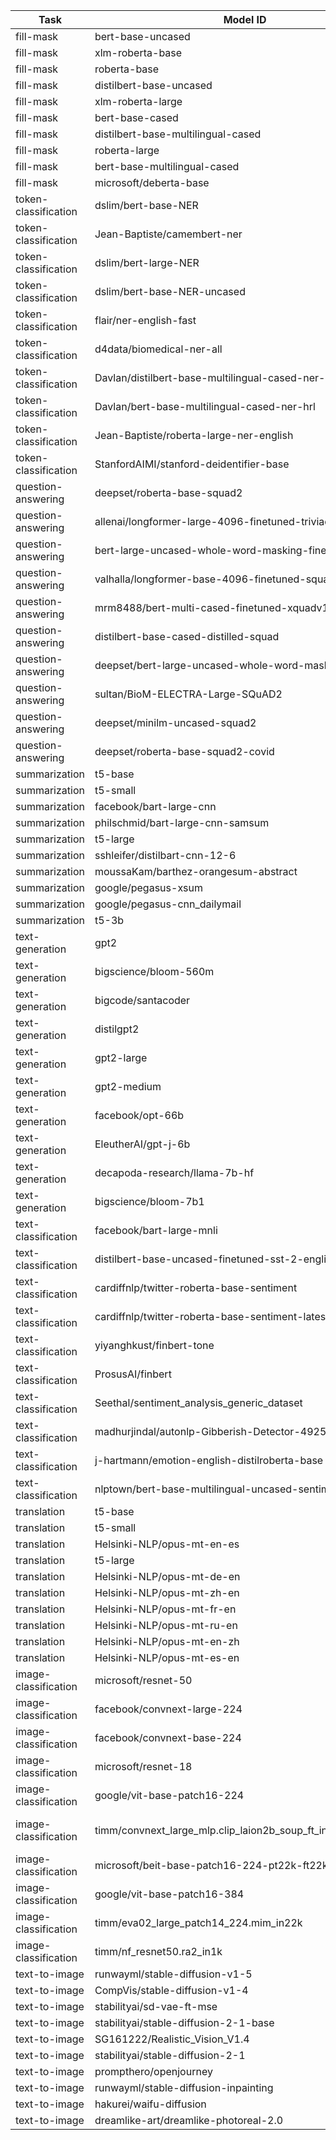 | Task | Model ID | Status |
| --- | --- | --- |
| fill-mask | bert-base-uncased | [![bert-base-uncased workflow](https://github.com/Azure/azureml-examples/actions/workflows/import-bert-base-uncased.yaml/badge.svg?branch=hrishikesh/model-import-workflows)](https://github.com/Azure/azureml-examples/actions/workflows/import-bert-base-uncased.yaml?branch=hrishikesh/model-import-workflows) |
| fill-mask | xlm-roberta-base | [![xlm-roberta-base workflow](https://github.com/Azure/azureml-examples/actions/workflows/import-xlm-roberta-base.yaml/badge.svg?branch=hrishikesh/model-import-workflows)](https://github.com/Azure/azureml-examples/actions/workflows/import-xlm-roberta-base.yaml?branch=hrishikesh/model-import-workflows) |
| fill-mask | roberta-base | [![roberta-base workflow](https://github.com/Azure/azureml-examples/actions/workflows/import-roberta-base.yaml/badge.svg?branch=hrishikesh/model-import-workflows)](https://github.com/Azure/azureml-examples/actions/workflows/import-roberta-base.yaml?branch=hrishikesh/model-import-workflows) |
| fill-mask | distilbert-base-uncased | [![distilbert-base-uncased workflow](https://github.com/Azure/azureml-examples/actions/workflows/import-distilbert-base-uncased.yaml/badge.svg?branch=hrishikesh/model-import-workflows)](https://github.com/Azure/azureml-examples/actions/workflows/import-distilbert-base-uncased.yaml?branch=hrishikesh/model-import-workflows) |
| fill-mask | xlm-roberta-large | [![xlm-roberta-large workflow](https://github.com/Azure/azureml-examples/actions/workflows/import-xlm-roberta-large.yaml/badge.svg?branch=hrishikesh/model-import-workflows)](https://github.com/Azure/azureml-examples/actions/workflows/import-xlm-roberta-large.yaml?branch=hrishikesh/model-import-workflows) |
| fill-mask | bert-base-cased | [![bert-base-cased workflow](https://github.com/Azure/azureml-examples/actions/workflows/import-bert-base-cased.yaml/badge.svg?branch=hrishikesh/model-import-workflows)](https://github.com/Azure/azureml-examples/actions/workflows/import-bert-base-cased.yaml?branch=hrishikesh/model-import-workflows) |
| fill-mask | distilbert-base-multilingual-cased | [![distilbert-base-multilingual-cased workflow](https://github.com/Azure/azureml-examples/actions/workflows/import-distilbert-base-multilingual-cased.yaml/badge.svg?branch=hrishikesh/model-import-workflows)](https://github.com/Azure/azureml-examples/actions/workflows/import-distilbert-base-multilingual-cased.yaml?branch=hrishikesh/model-import-workflows) |
| fill-mask | roberta-large | [![roberta-large workflow](https://github.com/Azure/azureml-examples/actions/workflows/import-roberta-large.yaml/badge.svg?branch=hrishikesh/model-import-workflows)](https://github.com/Azure/azureml-examples/actions/workflows/import-roberta-large.yaml?branch=hrishikesh/model-import-workflows) |
| fill-mask | bert-base-multilingual-cased | [![bert-base-multilingual-cased workflow](https://github.com/Azure/azureml-examples/actions/workflows/import-bert-base-multilingual-cased.yaml/badge.svg?branch=hrishikesh/model-import-workflows)](https://github.com/Azure/azureml-examples/actions/workflows/import-bert-base-multilingual-cased.yaml?branch=hrishikesh/model-import-workflows) |
| fill-mask | microsoft/deberta-base | [![microsoft-deberta-base workflow](https://github.com/Azure/azureml-examples/actions/workflows/import-microsoft-deberta-base.yaml/badge.svg?branch=hrishikesh/model-import-workflows)](https://github.com/Azure/azureml-examples/actions/workflows/import-microsoft-deberta-base.yaml?branch=hrishikesh/model-import-workflows) |
| token-classification | dslim/bert-base-NER | [![dslim-bert-base-NER workflow](https://github.com/Azure/azureml-examples/actions/workflows/import-dslim-bert-base-NER.yaml/badge.svg?branch=hrishikesh/model-import-workflows)](https://github.com/Azure/azureml-examples/actions/workflows/import-dslim-bert-base-NER.yaml?branch=hrishikesh/model-import-workflows) |
| token-classification | Jean-Baptiste/camembert-ner | [![Jean-Baptiste-camembert-ner workflow](https://github.com/Azure/azureml-examples/actions/workflows/import-Jean-Baptiste-camembert-ner.yaml/badge.svg?branch=hrishikesh/model-import-workflows)](https://github.com/Azure/azureml-examples/actions/workflows/import-Jean-Baptiste-camembert-ner.yaml?branch=hrishikesh/model-import-workflows) |
| token-classification | dslim/bert-large-NER | [![dslim-bert-large-NER workflow](https://github.com/Azure/azureml-examples/actions/workflows/import-dslim-bert-large-NER.yaml/badge.svg?branch=hrishikesh/model-import-workflows)](https://github.com/Azure/azureml-examples/actions/workflows/import-dslim-bert-large-NER.yaml?branch=hrishikesh/model-import-workflows) |
| token-classification | dslim/bert-base-NER-uncased | [![dslim-bert-base-NER-uncased workflow](https://github.com/Azure/azureml-examples/actions/workflows/import-dslim-bert-base-NER-uncased.yaml/badge.svg?branch=hrishikesh/model-import-workflows)](https://github.com/Azure/azureml-examples/actions/workflows/import-dslim-bert-base-NER-uncased.yaml?branch=hrishikesh/model-import-workflows) |
| token-classification | flair/ner-english-fast | [![flair-ner-english-fast workflow](https://github.com/Azure/azureml-examples/actions/workflows/import-flair-ner-english-fast.yaml/badge.svg?branch=hrishikesh/model-import-workflows)](https://github.com/Azure/azureml-examples/actions/workflows/import-flair-ner-english-fast.yaml?branch=hrishikesh/model-import-workflows) |
| token-classification | d4data/biomedical-ner-all | [![d4data-biomedical-ner-all workflow](https://github.com/Azure/azureml-examples/actions/workflows/import-d4data-biomedical-ner-all.yaml/badge.svg?branch=hrishikesh/model-import-workflows)](https://github.com/Azure/azureml-examples/actions/workflows/import-d4data-biomedical-ner-all.yaml?branch=hrishikesh/model-import-workflows) |
| token-classification | Davlan/distilbert-base-multilingual-cased-ner-hrl | [![Davlan-distilbert-base-multilingual-cased-ner-hrl workflow](https://github.com/Azure/azureml-examples/actions/workflows/import-Davlan-distilbert-base-multilingual-cased-ner-hrl.yaml/badge.svg?branch=hrishikesh/model-import-workflows)](https://github.com/Azure/azureml-examples/actions/workflows/import-Davlan-distilbert-base-multilingual-cased-ner-hrl.yaml?branch=hrishikesh/model-import-workflows) |
| token-classification | Davlan/bert-base-multilingual-cased-ner-hrl | [![Davlan-bert-base-multilingual-cased-ner-hrl workflow](https://github.com/Azure/azureml-examples/actions/workflows/import-Davlan-bert-base-multilingual-cased-ner-hrl.yaml/badge.svg?branch=hrishikesh/model-import-workflows)](https://github.com/Azure/azureml-examples/actions/workflows/import-Davlan-bert-base-multilingual-cased-ner-hrl.yaml?branch=hrishikesh/model-import-workflows) |
| token-classification | Jean-Baptiste/roberta-large-ner-english | [![Jean-Baptiste-roberta-large-ner-english workflow](https://github.com/Azure/azureml-examples/actions/workflows/import-Jean-Baptiste-roberta-large-ner-english.yaml/badge.svg?branch=hrishikesh/model-import-workflows)](https://github.com/Azure/azureml-examples/actions/workflows/import-Jean-Baptiste-roberta-large-ner-english.yaml?branch=hrishikesh/model-import-workflows) |
| token-classification | StanfordAIMI/stanford-deidentifier-base | [![StanfordAIMI-stanford-deidentifier-base workflow](https://github.com/Azure/azureml-examples/actions/workflows/import-StanfordAIMI-stanford-deidentifier-base.yaml/badge.svg?branch=hrishikesh/model-import-workflows)](https://github.com/Azure/azureml-examples/actions/workflows/import-StanfordAIMI-stanford-deidentifier-base.yaml?branch=hrishikesh/model-import-workflows) |
| question-answering | deepset/roberta-base-squad2 | [![deepset-roberta-base-squad2 workflow](https://github.com/Azure/azureml-examples/actions/workflows/import-deepset-roberta-base-squad2.yaml/badge.svg?branch=hrishikesh/model-import-workflows)](https://github.com/Azure/azureml-examples/actions/workflows/import-deepset-roberta-base-squad2.yaml?branch=hrishikesh/model-import-workflows) |
| question-answering | allenai/longformer-large-4096-finetuned-triviaqa | [![allenai-longformer-large-4096-finetuned-triviaqa workflow](https://github.com/Azure/azureml-examples/actions/workflows/import-allenai-longformer-large-4096-finetuned-triviaqa.yaml/badge.svg?branch=hrishikesh/model-import-workflows)](https://github.com/Azure/azureml-examples/actions/workflows/import-allenai-longformer-large-4096-finetuned-triviaqa.yaml?branch=hrishikesh/model-import-workflows) |
| question-answering | bert-large-uncased-whole-word-masking-finetuned-squad | [![bert-large-uncased-whole-word-masking-finetuned-squad workflow](https://github.com/Azure/azureml-examples/actions/workflows/import-bert-large-uncased-whole-word-masking-finetuned-squad.yaml/badge.svg?branch=hrishikesh/model-import-workflows)](https://github.com/Azure/azureml-examples/actions/workflows/import-bert-large-uncased-whole-word-masking-finetuned-squad.yaml?branch=hrishikesh/model-import-workflows) |
| question-answering | valhalla/longformer-base-4096-finetuned-squadv1 | [![valhalla-longformer-base-4096-finetuned-squadv1 workflow](https://github.com/Azure/azureml-examples/actions/workflows/import-valhalla-longformer-base-4096-finetuned-squadv1.yaml/badge.svg?branch=hrishikesh/model-import-workflows)](https://github.com/Azure/azureml-examples/actions/workflows/import-valhalla-longformer-base-4096-finetuned-squadv1.yaml?branch=hrishikesh/model-import-workflows) |
| question-answering | mrm8488/bert-multi-cased-finetuned-xquadv1 | [![mrm8488-bert-multi-cased-finetuned-xquadv1 workflow](https://github.com/Azure/azureml-examples/actions/workflows/import-mrm8488-bert-multi-cased-finetuned-xquadv1.yaml/badge.svg?branch=hrishikesh/model-import-workflows)](https://github.com/Azure/azureml-examples/actions/workflows/import-mrm8488-bert-multi-cased-finetuned-xquadv1.yaml?branch=hrishikesh/model-import-workflows) |
| question-answering | distilbert-base-cased-distilled-squad | [![distilbert-base-cased-distilled-squad workflow](https://github.com/Azure/azureml-examples/actions/workflows/import-distilbert-base-cased-distilled-squad.yaml/badge.svg?branch=hrishikesh/model-import-workflows)](https://github.com/Azure/azureml-examples/actions/workflows/import-distilbert-base-cased-distilled-squad.yaml?branch=hrishikesh/model-import-workflows) |
| question-answering | deepset/bert-large-uncased-whole-word-masking-squad2 | [![deepset-bert-large-uncased-whole-word-masking-squad2 workflow](https://github.com/Azure/azureml-examples/actions/workflows/import-deepset-bert-large-uncased-whole-word-masking-squad2.yaml/badge.svg?branch=hrishikesh/model-import-workflows)](https://github.com/Azure/azureml-examples/actions/workflows/import-deepset-bert-large-uncased-whole-word-masking-squad2.yaml?branch=hrishikesh/model-import-workflows) |
| question-answering | sultan/BioM-ELECTRA-Large-SQuAD2 | [![sultan-BioM-ELECTRA-Large-SQuAD2 workflow](https://github.com/Azure/azureml-examples/actions/workflows/import-sultan-BioM-ELECTRA-Large-SQuAD2.yaml/badge.svg?branch=hrishikesh/model-import-workflows)](https://github.com/Azure/azureml-examples/actions/workflows/import-sultan-BioM-ELECTRA-Large-SQuAD2.yaml?branch=hrishikesh/model-import-workflows) |
| question-answering | deepset/minilm-uncased-squad2 | [![deepset-minilm-uncased-squad2 workflow](https://github.com/Azure/azureml-examples/actions/workflows/import-deepset-minilm-uncased-squad2.yaml/badge.svg?branch=hrishikesh/model-import-workflows)](https://github.com/Azure/azureml-examples/actions/workflows/import-deepset-minilm-uncased-squad2.yaml?branch=hrishikesh/model-import-workflows) |
| question-answering | deepset/roberta-base-squad2-covid | [![deepset-roberta-base-squad2-covid workflow](https://github.com/Azure/azureml-examples/actions/workflows/import-deepset-roberta-base-squad2-covid.yaml/badge.svg?branch=hrishikesh/model-import-workflows)](https://github.com/Azure/azureml-examples/actions/workflows/import-deepset-roberta-base-squad2-covid.yaml?branch=hrishikesh/model-import-workflows) |
| summarization | t5-base | [![t5-base workflow](https://github.com/Azure/azureml-examples/actions/workflows/import-t5-base.yaml/badge.svg?branch=hrishikesh/model-import-workflows)](https://github.com/Azure/azureml-examples/actions/workflows/import-t5-base.yaml?branch=hrishikesh/model-import-workflows) |
| summarization | t5-small | [![t5-small workflow](https://github.com/Azure/azureml-examples/actions/workflows/import-t5-small.yaml/badge.svg?branch=hrishikesh/model-import-workflows)](https://github.com/Azure/azureml-examples/actions/workflows/import-t5-small.yaml?branch=hrishikesh/model-import-workflows) |
| summarization | facebook/bart-large-cnn | [![facebook-bart-large-cnn workflow](https://github.com/Azure/azureml-examples/actions/workflows/import-facebook-bart-large-cnn.yaml/badge.svg?branch=hrishikesh/model-import-workflows)](https://github.com/Azure/azureml-examples/actions/workflows/import-facebook-bart-large-cnn.yaml?branch=hrishikesh/model-import-workflows) |
| summarization | philschmid/bart-large-cnn-samsum | [![philschmid-bart-large-cnn-samsum workflow](https://github.com/Azure/azureml-examples/actions/workflows/import-philschmid-bart-large-cnn-samsum.yaml/badge.svg?branch=hrishikesh/model-import-workflows)](https://github.com/Azure/azureml-examples/actions/workflows/import-philschmid-bart-large-cnn-samsum.yaml?branch=hrishikesh/model-import-workflows) |
| summarization | t5-large | [![t5-large workflow](https://github.com/Azure/azureml-examples/actions/workflows/import-t5-large.yaml/badge.svg?branch=hrishikesh/model-import-workflows)](https://github.com/Azure/azureml-examples/actions/workflows/import-t5-large.yaml?branch=hrishikesh/model-import-workflows) |
| summarization | sshleifer/distilbart-cnn-12-6 | [![sshleifer-distilbart-cnn-12-6 workflow](https://github.com/Azure/azureml-examples/actions/workflows/import-sshleifer-distilbart-cnn-12-6.yaml/badge.svg?branch=hrishikesh/model-import-workflows)](https://github.com/Azure/azureml-examples/actions/workflows/import-sshleifer-distilbart-cnn-12-6.yaml?branch=hrishikesh/model-import-workflows) |
| summarization | moussaKam/barthez-orangesum-abstract | [![moussaKam-barthez-orangesum-abstract workflow](https://github.com/Azure/azureml-examples/actions/workflows/import-moussaKam-barthez-orangesum-abstract.yaml/badge.svg?branch=hrishikesh/model-import-workflows)](https://github.com/Azure/azureml-examples/actions/workflows/import-moussaKam-barthez-orangesum-abstract.yaml?branch=hrishikesh/model-import-workflows) |
| summarization | google/pegasus-xsum | [![google-pegasus-xsum workflow](https://github.com/Azure/azureml-examples/actions/workflows/import-google-pegasus-xsum.yaml/badge.svg?branch=hrishikesh/model-import-workflows)](https://github.com/Azure/azureml-examples/actions/workflows/import-google-pegasus-xsum.yaml?branch=hrishikesh/model-import-workflows) |
| summarization | google/pegasus-cnn_dailymail | [![google-pegasus-cnn_dailymail workflow](https://github.com/Azure/azureml-examples/actions/workflows/import-google-pegasus-cnn_dailymail.yaml/badge.svg?branch=hrishikesh/model-import-workflows)](https://github.com/Azure/azureml-examples/actions/workflows/import-google-pegasus-cnn_dailymail.yaml?branch=hrishikesh/model-import-workflows) |
| summarization | t5-3b | [![t5-3b workflow](https://github.com/Azure/azureml-examples/actions/workflows/import-t5-3b.yaml/badge.svg?branch=hrishikesh/model-import-workflows)](https://github.com/Azure/azureml-examples/actions/workflows/import-t5-3b.yaml?branch=hrishikesh/model-import-workflows) |
| text-generation | gpt2 | [![gpt2 workflow](https://github.com/Azure/azureml-examples/actions/workflows/import-gpt2.yaml/badge.svg?branch=hrishikesh/model-import-workflows)](https://github.com/Azure/azureml-examples/actions/workflows/import-gpt2.yaml?branch=hrishikesh/model-import-workflows) |
| text-generation | bigscience/bloom-560m | [![bigscience-bloom-560m workflow](https://github.com/Azure/azureml-examples/actions/workflows/import-bigscience-bloom-560m.yaml/badge.svg?branch=hrishikesh/model-import-workflows)](https://github.com/Azure/azureml-examples/actions/workflows/import-bigscience-bloom-560m.yaml?branch=hrishikesh/model-import-workflows) |
| text-generation | bigcode/santacoder | [![bigcode-santacoder workflow](https://github.com/Azure/azureml-examples/actions/workflows/import-bigcode-santacoder.yaml/badge.svg?branch=hrishikesh/model-import-workflows)](https://github.com/Azure/azureml-examples/actions/workflows/import-bigcode-santacoder.yaml?branch=hrishikesh/model-import-workflows) |
| text-generation | distilgpt2 | [![distilgpt2 workflow](https://github.com/Azure/azureml-examples/actions/workflows/import-distilgpt2.yaml/badge.svg?branch=hrishikesh/model-import-workflows)](https://github.com/Azure/azureml-examples/actions/workflows/import-distilgpt2.yaml?branch=hrishikesh/model-import-workflows) |
| text-generation | gpt2-large | [![gpt2-large workflow](https://github.com/Azure/azureml-examples/actions/workflows/import-gpt2-large.yaml/badge.svg?branch=hrishikesh/model-import-workflows)](https://github.com/Azure/azureml-examples/actions/workflows/import-gpt2-large.yaml?branch=hrishikesh/model-import-workflows) |
| text-generation | gpt2-medium | [![gpt2-medium workflow](https://github.com/Azure/azureml-examples/actions/workflows/import-gpt2-medium.yaml/badge.svg?branch=hrishikesh/model-import-workflows)](https://github.com/Azure/azureml-examples/actions/workflows/import-gpt2-medium.yaml?branch=hrishikesh/model-import-workflows) |
| text-generation | facebook/opt-66b | [![facebook-opt-66b workflow](https://github.com/Azure/azureml-examples/actions/workflows/import-facebook-opt-66b.yaml/badge.svg?branch=hrishikesh/model-import-workflows)](https://github.com/Azure/azureml-examples/actions/workflows/import-facebook-opt-66b.yaml?branch=hrishikesh/model-import-workflows) |
| text-generation | EleutherAI/gpt-j-6b | [![EleutherAI-gpt-j-6b workflow](https://github.com/Azure/azureml-examples/actions/workflows/import-EleutherAI-gpt-j-6b.yaml/badge.svg?branch=hrishikesh/model-import-workflows)](https://github.com/Azure/azureml-examples/actions/workflows/import-EleutherAI-gpt-j-6b.yaml?branch=hrishikesh/model-import-workflows) |
| text-generation | decapoda-research/llama-7b-hf | [![decapoda-research-llama-7b-hf workflow](https://github.com/Azure/azureml-examples/actions/workflows/import-decapoda-research-llama-7b-hf.yaml/badge.svg?branch=hrishikesh/model-import-workflows)](https://github.com/Azure/azureml-examples/actions/workflows/import-decapoda-research-llama-7b-hf.yaml?branch=hrishikesh/model-import-workflows) |
| text-generation | bigscience/bloom-7b1 | [![bigscience-bloom-7b1 workflow](https://github.com/Azure/azureml-examples/actions/workflows/import-bigscience-bloom-7b1.yaml/badge.svg?branch=hrishikesh/model-import-workflows)](https://github.com/Azure/azureml-examples/actions/workflows/import-bigscience-bloom-7b1.yaml?branch=hrishikesh/model-import-workflows) |
| text-classification | facebook/bart-large-mnli | [![facebook-bart-large-mnli workflow](https://github.com/Azure/azureml-examples/actions/workflows/import-facebook-bart-large-mnli.yaml/badge.svg?branch=hrishikesh/model-import-workflows)](https://github.com/Azure/azureml-examples/actions/workflows/import-facebook-bart-large-mnli.yaml?branch=hrishikesh/model-import-workflows) |
| text-classification | distilbert-base-uncased-finetuned-sst-2-english | [![distilbert-base-uncased-finetuned-sst-2-english workflow](https://github.com/Azure/azureml-examples/actions/workflows/import-distilbert-base-uncased-finetuned-sst-2-english.yaml/badge.svg?branch=hrishikesh/model-import-workflows)](https://github.com/Azure/azureml-examples/actions/workflows/import-distilbert-base-uncased-finetuned-sst-2-english.yaml?branch=hrishikesh/model-import-workflows) |
| text-classification | cardiffnlp/twitter-roberta-base-sentiment | [![cardiffnlp-twitter-roberta-base-sentiment workflow](https://github.com/Azure/azureml-examples/actions/workflows/import-cardiffnlp-twitter-roberta-base-sentiment.yaml/badge.svg?branch=hrishikesh/model-import-workflows)](https://github.com/Azure/azureml-examples/actions/workflows/import-cardiffnlp-twitter-roberta-base-sentiment.yaml?branch=hrishikesh/model-import-workflows) |
| text-classification | cardiffnlp/twitter-roberta-base-sentiment-latest | [![cardiffnlp-twitter-roberta-base-sentiment-latest workflow](https://github.com/Azure/azureml-examples/actions/workflows/import-cardiffnlp-twitter-roberta-base-sentiment-latest.yaml/badge.svg?branch=hrishikesh/model-import-workflows)](https://github.com/Azure/azureml-examples/actions/workflows/import-cardiffnlp-twitter-roberta-base-sentiment-latest.yaml?branch=hrishikesh/model-import-workflows) |
| text-classification | yiyanghkust/finbert-tone | [![yiyanghkust-finbert-tone workflow](https://github.com/Azure/azureml-examples/actions/workflows/import-yiyanghkust-finbert-tone.yaml/badge.svg?branch=hrishikesh/model-import-workflows)](https://github.com/Azure/azureml-examples/actions/workflows/import-yiyanghkust-finbert-tone.yaml?branch=hrishikesh/model-import-workflows) |
| text-classification | ProsusAI/finbert | [![ProsusAI-finbert workflow](https://github.com/Azure/azureml-examples/actions/workflows/import-ProsusAI-finbert.yaml/badge.svg?branch=hrishikesh/model-import-workflows)](https://github.com/Azure/azureml-examples/actions/workflows/import-ProsusAI-finbert.yaml?branch=hrishikesh/model-import-workflows) |
| text-classification | Seethal/sentiment_analysis_generic_dataset | [![Seethal-sentiment_analysis_generic_dataset workflow](https://github.com/Azure/azureml-examples/actions/workflows/import-Seethal-sentiment_analysis_generic_dataset.yaml/badge.svg?branch=hrishikesh/model-import-workflows)](https://github.com/Azure/azureml-examples/actions/workflows/import-Seethal-sentiment_analysis_generic_dataset.yaml?branch=hrishikesh/model-import-workflows) |
| text-classification | madhurjindal/autonlp-Gibberish-Detector-492513457 | [![madhurjindal-autonlp-Gibberish-Detector-492513457 workflow](https://github.com/Azure/azureml-examples/actions/workflows/import-madhurjindal-autonlp-Gibberish-Detector-492513457.yaml/badge.svg?branch=hrishikesh/model-import-workflows)](https://github.com/Azure/azureml-examples/actions/workflows/import-madhurjindal-autonlp-Gibberish-Detector-492513457.yaml?branch=hrishikesh/model-import-workflows) |
| text-classification | j-hartmann/emotion-english-distilroberta-base | [![j-hartmann-emotion-english-distilroberta-base workflow](https://github.com/Azure/azureml-examples/actions/workflows/import-j-hartmann-emotion-english-distilroberta-base.yaml/badge.svg?branch=hrishikesh/model-import-workflows)](https://github.com/Azure/azureml-examples/actions/workflows/import-j-hartmann-emotion-english-distilroberta-base.yaml?branch=hrishikesh/model-import-workflows) |
| text-classification | nlptown/bert-base-multilingual-uncased-sentiment | [![nlptown-bert-base-multilingual-uncased-sentiment workflow](https://github.com/Azure/azureml-examples/actions/workflows/import-nlptown-bert-base-multilingual-uncased-sentiment.yaml/badge.svg?branch=hrishikesh/model-import-workflows)](https://github.com/Azure/azureml-examples/actions/workflows/import-nlptown-bert-base-multilingual-uncased-sentiment.yaml?branch=hrishikesh/model-import-workflows) |
| translation | t5-base | [![t5-base workflow](https://github.com/Azure/azureml-examples/actions/workflows/import-t5-base.yaml/badge.svg?branch=hrishikesh/model-import-workflows)](https://github.com/Azure/azureml-examples/actions/workflows/import-t5-base.yaml?branch=hrishikesh/model-import-workflows) |
| translation | t5-small | [![t5-small workflow](https://github.com/Azure/azureml-examples/actions/workflows/import-t5-small.yaml/badge.svg?branch=hrishikesh/model-import-workflows)](https://github.com/Azure/azureml-examples/actions/workflows/import-t5-small.yaml?branch=hrishikesh/model-import-workflows) |
| translation | Helsinki-NLP/opus-mt-en-es | [![Helsinki-NLP-opus-mt-en-es workflow](https://github.com/Azure/azureml-examples/actions/workflows/import-Helsinki-NLP-opus-mt-en-es.yaml/badge.svg?branch=hrishikesh/model-import-workflows)](https://github.com/Azure/azureml-examples/actions/workflows/import-Helsinki-NLP-opus-mt-en-es.yaml?branch=hrishikesh/model-import-workflows) |
| translation | t5-large | [![t5-large workflow](https://github.com/Azure/azureml-examples/actions/workflows/import-t5-large.yaml/badge.svg?branch=hrishikesh/model-import-workflows)](https://github.com/Azure/azureml-examples/actions/workflows/import-t5-large.yaml?branch=hrishikesh/model-import-workflows) |
| translation | Helsinki-NLP/opus-mt-de-en | [![Helsinki-NLP-opus-mt-de-en workflow](https://github.com/Azure/azureml-examples/actions/workflows/import-Helsinki-NLP-opus-mt-de-en.yaml/badge.svg?branch=hrishikesh/model-import-workflows)](https://github.com/Azure/azureml-examples/actions/workflows/import-Helsinki-NLP-opus-mt-de-en.yaml?branch=hrishikesh/model-import-workflows) |
| translation | Helsinki-NLP/opus-mt-zh-en | [![Helsinki-NLP-opus-mt-zh-en workflow](https://github.com/Azure/azureml-examples/actions/workflows/import-Helsinki-NLP-opus-mt-zh-en.yaml/badge.svg?branch=hrishikesh/model-import-workflows)](https://github.com/Azure/azureml-examples/actions/workflows/import-Helsinki-NLP-opus-mt-zh-en.yaml?branch=hrishikesh/model-import-workflows) |
| translation | Helsinki-NLP/opus-mt-fr-en | [![Helsinki-NLP-opus-mt-fr-en workflow](https://github.com/Azure/azureml-examples/actions/workflows/import-Helsinki-NLP-opus-mt-fr-en.yaml/badge.svg?branch=hrishikesh/model-import-workflows)](https://github.com/Azure/azureml-examples/actions/workflows/import-Helsinki-NLP-opus-mt-fr-en.yaml?branch=hrishikesh/model-import-workflows) |
| translation | Helsinki-NLP/opus-mt-ru-en | [![Helsinki-NLP-opus-mt-ru-en workflow](https://github.com/Azure/azureml-examples/actions/workflows/import-Helsinki-NLP-opus-mt-ru-en.yaml/badge.svg?branch=hrishikesh/model-import-workflows)](https://github.com/Azure/azureml-examples/actions/workflows/import-Helsinki-NLP-opus-mt-ru-en.yaml?branch=hrishikesh/model-import-workflows) |
| translation | Helsinki-NLP/opus-mt-en-zh | [![Helsinki-NLP-opus-mt-en-zh workflow](https://github.com/Azure/azureml-examples/actions/workflows/import-Helsinki-NLP-opus-mt-en-zh.yaml/badge.svg?branch=hrishikesh/model-import-workflows)](https://github.com/Azure/azureml-examples/actions/workflows/import-Helsinki-NLP-opus-mt-en-zh.yaml?branch=hrishikesh/model-import-workflows) |
| translation | Helsinki-NLP/opus-mt-es-en | [![Helsinki-NLP-opus-mt-es-en workflow](https://github.com/Azure/azureml-examples/actions/workflows/import-Helsinki-NLP-opus-mt-es-en.yaml/badge.svg?branch=hrishikesh/model-import-workflows)](https://github.com/Azure/azureml-examples/actions/workflows/import-Helsinki-NLP-opus-mt-es-en.yaml?branch=hrishikesh/model-import-workflows) |
| image-classification | microsoft/resnet-50 | [![microsoft-resnet-50 workflow](https://github.com/Azure/azureml-examples/actions/workflows/import-microsoft-resnet-50.yaml/badge.svg?branch=hrishikesh/model-import-workflows)](https://github.com/Azure/azureml-examples/actions/workflows/import-microsoft-resnet-50.yaml?branch=hrishikesh/model-import-workflows) |
| image-classification | facebook/convnext-large-224 | [![facebook-convnext-large-224 workflow](https://github.com/Azure/azureml-examples/actions/workflows/import-facebook-convnext-large-224.yaml/badge.svg?branch=hrishikesh/model-import-workflows)](https://github.com/Azure/azureml-examples/actions/workflows/import-facebook-convnext-large-224.yaml?branch=hrishikesh/model-import-workflows) |
| image-classification | facebook/convnext-base-224 | [![facebook-convnext-base-224 workflow](https://github.com/Azure/azureml-examples/actions/workflows/import-facebook-convnext-base-224.yaml/badge.svg?branch=hrishikesh/model-import-workflows)](https://github.com/Azure/azureml-examples/actions/workflows/import-facebook-convnext-base-224.yaml?branch=hrishikesh/model-import-workflows) |
| image-classification | microsoft/resnet-18 | [![microsoft-resnet-18 workflow](https://github.com/Azure/azureml-examples/actions/workflows/import-microsoft-resnet-18.yaml/badge.svg?branch=hrishikesh/model-import-workflows)](https://github.com/Azure/azureml-examples/actions/workflows/import-microsoft-resnet-18.yaml?branch=hrishikesh/model-import-workflows) |
| image-classification | google/vit-base-patch16-224 | [![google-vit-base-patch16-224 workflow](https://github.com/Azure/azureml-examples/actions/workflows/import-google-vit-base-patch16-224.yaml/badge.svg?branch=hrishikesh/model-import-workflows)](https://github.com/Azure/azureml-examples/actions/workflows/import-google-vit-base-patch16-224.yaml?branch=hrishikesh/model-import-workflows) |
| image-classification | timm/convnext_large_mlp.clip_laion2b_soup_ft_in12k_in1k_320 | [![timm-convnext_large_mlp.clip_laion2b_soup_ft_in12k_in1k_320 workflow](https://github.com/Azure/azureml-examples/actions/workflows/import-timm-convnext_large_mlp.clip_laion2b_soup_ft_in12k_in1k_320.yaml/badge.svg?branch=hrishikesh/model-import-workflows)](https://github.com/Azure/azureml-examples/actions/workflows/import-timm-convnext_large_mlp.clip_laion2b_soup_ft_in12k_in1k_320.yaml?branch=hrishikesh/model-import-workflows) |
| image-classification | microsoft/beit-base-patch16-224-pt22k-ft22k | [![microsoft-beit-base-patch16-224-pt22k-ft22k workflow](https://github.com/Azure/azureml-examples/actions/workflows/import-microsoft-beit-base-patch16-224-pt22k-ft22k.yaml/badge.svg?branch=hrishikesh/model-import-workflows)](https://github.com/Azure/azureml-examples/actions/workflows/import-microsoft-beit-base-patch16-224-pt22k-ft22k.yaml?branch=hrishikesh/model-import-workflows) |
| image-classification | google/vit-base-patch16-384 | [![google-vit-base-patch16-384 workflow](https://github.com/Azure/azureml-examples/actions/workflows/import-google-vit-base-patch16-384.yaml/badge.svg?branch=hrishikesh/model-import-workflows)](https://github.com/Azure/azureml-examples/actions/workflows/import-google-vit-base-patch16-384.yaml?branch=hrishikesh/model-import-workflows) |
| image-classification | timm/eva02_large_patch14_224.mim_in22k | [![timm-eva02_large_patch14_224.mim_in22k workflow](https://github.com/Azure/azureml-examples/actions/workflows/import-timm-eva02_large_patch14_224.mim_in22k.yaml/badge.svg?branch=hrishikesh/model-import-workflows)](https://github.com/Azure/azureml-examples/actions/workflows/import-timm-eva02_large_patch14_224.mim_in22k.yaml?branch=hrishikesh/model-import-workflows) |
| image-classification | timm/nf_resnet50.ra2_in1k | [![timm-nf_resnet50.ra2_in1k workflow](https://github.com/Azure/azureml-examples/actions/workflows/import-timm-nf_resnet50.ra2_in1k.yaml/badge.svg?branch=hrishikesh/model-import-workflows)](https://github.com/Azure/azureml-examples/actions/workflows/import-timm-nf_resnet50.ra2_in1k.yaml?branch=hrishikesh/model-import-workflows) |
| text-to-image | runwayml/stable-diffusion-v1-5 | [![runwayml-stable-diffusion-v1-5 workflow](https://github.com/Azure/azureml-examples/actions/workflows/import-runwayml-stable-diffusion-v1-5.yaml/badge.svg?branch=hrishikesh/model-import-workflows)](https://github.com/Azure/azureml-examples/actions/workflows/import-runwayml-stable-diffusion-v1-5.yaml?branch=hrishikesh/model-import-workflows) |
| text-to-image | CompVis/stable-diffusion-v1-4 | [![CompVis-stable-diffusion-v1-4 workflow](https://github.com/Azure/azureml-examples/actions/workflows/import-CompVis-stable-diffusion-v1-4.yaml/badge.svg?branch=hrishikesh/model-import-workflows)](https://github.com/Azure/azureml-examples/actions/workflows/import-CompVis-stable-diffusion-v1-4.yaml?branch=hrishikesh/model-import-workflows) |
| text-to-image | stabilityai/sd-vae-ft-mse | [![stabilityai-sd-vae-ft-mse workflow](https://github.com/Azure/azureml-examples/actions/workflows/import-stabilityai-sd-vae-ft-mse.yaml/badge.svg?branch=hrishikesh/model-import-workflows)](https://github.com/Azure/azureml-examples/actions/workflows/import-stabilityai-sd-vae-ft-mse.yaml?branch=hrishikesh/model-import-workflows) |
| text-to-image | stabilityai/stable-diffusion-2-1-base | [![stabilityai-stable-diffusion-2-1-base workflow](https://github.com/Azure/azureml-examples/actions/workflows/import-stabilityai-stable-diffusion-2-1-base.yaml/badge.svg?branch=hrishikesh/model-import-workflows)](https://github.com/Azure/azureml-examples/actions/workflows/import-stabilityai-stable-diffusion-2-1-base.yaml?branch=hrishikesh/model-import-workflows) |
| text-to-image | SG161222/Realistic_Vision_V1.4 | [![SG161222-Realistic_Vision_V1.4 workflow](https://github.com/Azure/azureml-examples/actions/workflows/import-SG161222-Realistic_Vision_V1.4.yaml/badge.svg?branch=hrishikesh/model-import-workflows)](https://github.com/Azure/azureml-examples/actions/workflows/import-SG161222-Realistic_Vision_V1.4.yaml?branch=hrishikesh/model-import-workflows) |
| text-to-image | stabilityai/stable-diffusion-2-1 | [![stabilityai-stable-diffusion-2-1 workflow](https://github.com/Azure/azureml-examples/actions/workflows/import-stabilityai-stable-diffusion-2-1.yaml/badge.svg?branch=hrishikesh/model-import-workflows)](https://github.com/Azure/azureml-examples/actions/workflows/import-stabilityai-stable-diffusion-2-1.yaml?branch=hrishikesh/model-import-workflows) |
| text-to-image | prompthero/openjourney | [![prompthero-openjourney workflow](https://github.com/Azure/azureml-examples/actions/workflows/import-prompthero-openjourney.yaml/badge.svg?branch=hrishikesh/model-import-workflows)](https://github.com/Azure/azureml-examples/actions/workflows/import-prompthero-openjourney.yaml?branch=hrishikesh/model-import-workflows) |
| text-to-image | runwayml/stable-diffusion-inpainting | [![runwayml-stable-diffusion-inpainting workflow](https://github.com/Azure/azureml-examples/actions/workflows/import-runwayml-stable-diffusion-inpainting.yaml/badge.svg?branch=hrishikesh/model-import-workflows)](https://github.com/Azure/azureml-examples/actions/workflows/import-runwayml-stable-diffusion-inpainting.yaml?branch=hrishikesh/model-import-workflows) |
| text-to-image | hakurei/waifu-diffusion | [![hakurei-waifu-diffusion workflow](https://github.com/Azure/azureml-examples/actions/workflows/import-hakurei-waifu-diffusion.yaml/badge.svg?branch=hrishikesh/model-import-workflows)](https://github.com/Azure/azureml-examples/actions/workflows/import-hakurei-waifu-diffusion.yaml?branch=hrishikesh/model-import-workflows) |
| text-to-image | dreamlike-art/dreamlike-photoreal-2.0 | [![dreamlike-art-dreamlike-photoreal-2.0 workflow](https://github.com/Azure/azureml-examples/actions/workflows/import-dreamlike-art-dreamlike-photoreal-2.0.yaml/badge.svg?branch=hrishikesh/model-import-workflows)](https://github.com/Azure/azureml-examples/actions/workflows/import-dreamlike-art-dreamlike-photoreal-2.0.yaml?branch=hrishikesh/model-import-workflows) |
